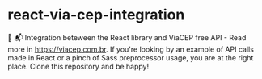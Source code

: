 # react-via-cep-integration
:calling: :mailbox_with_mail: Integration beteween the React library and ViaCEP free API - Read more in https://viacep.com.br. If you're looking by an example of API calls made in React or a pinch of Sass preprocessor usage, you are at the right place. Clone this repository and be happy!
